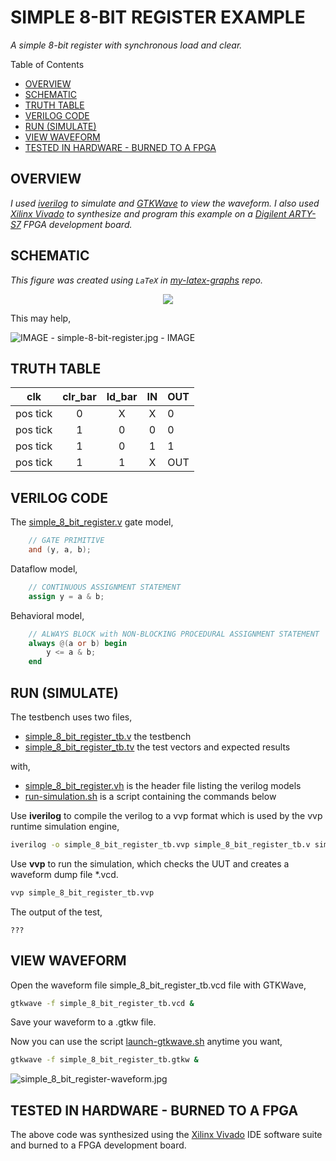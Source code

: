 # SIMPLE 8-BIT REGISTER EXAMPLE

_A simple 8-bit register with synchronous load and clear._

Table of Contents

* [OVERVIEW](https://github.com/JeffDeCola/my-verilog-examples/tree/master/sequential-logic/registers/simple_8_bit_register#overview)
* [SCHEMATIC](https://github.com/JeffDeCola/my-verilog-examples/tree/master/sequential-logic/registers/simple_8_bit_register#schematic)
* [TRUTH TABLE](https://github.com/JeffDeCola/my-verilog-examples/tree/master/sequential-logic/registers/simple_8_bit_register#truth-table)
* [VERILOG CODE](https://github.com/JeffDeCola/my-verilog-examples/tree/master/sequential-logic/registers/simple_8_bit_register#verilog-code)
* [RUN (SIMULATE)](https://github.com/JeffDeCola/my-verilog-examples/tree/master/sequential-logic/registers/simple_8_bit_register#run-simulate)
* [VIEW WAVEFORM](https://github.com/JeffDeCola/my-verilog-examples/tree/master/sequential-logic/registers/simple_8_bit_register#view-waveform)
* [TESTED IN HARDWARE - BURNED TO A FPGA](https://github.com/JeffDeCola/my-verilog-examples/tree/master/sequential-logic/registers/simple_8_bit_register#tested-in-hardware---burned-to-a-fpga)

## OVERVIEW

_I used
[iverilog](https://github.com/JeffDeCola/my-cheat-sheets/tree/master/hardware/tools/simulation/iverilog-cheat-sheet)
to simulate and
[GTKWave](https://github.com/JeffDeCola/my-cheat-sheets/tree/master/hardware/tools/simulation/gtkwave-cheat-sheet)
to view the waveform. I also used
[Xilinx Vivado](https://github.com/JeffDeCola/my-cheat-sheets/tree/master/hardware/tools/synthesis/xilinx-vivado-cheat-sheet)
to synthesize and program this example on a
[Digilent ARTY-S7](https://github.com/JeffDeCola/my-cheat-sheets/tree/master/hardware/development/fpga-development-boards/digilent-arty-s7-cheat-sheet)
FPGA development board._

## SCHEMATIC

_This figure was created using `LaTeX` in
[my-latex-graphs](https://github.com/JeffDeCola/my-latex-graphs/tree/master/mathematics/applied/electrical-engineering/sequential-logic/and)
repo._

<p align="center">
    <img src="svgs/and.svg"
    align="middle"
</p>

This may help,

![IMAGE - simple-8-bit-register.jpg - IMAGE](../../../docs/pics/simple-8-bit-register.jpg)

## TRUTH TABLE

| clk       | clr_bar | ld_bar | IN    | OUT    |
|:---------:|:-------:|:------:|:-----:|:-------|
| pos tick  | 0       | X      | X     | 0      |
| pos tick  | 1       | 0      | 0     | 0      |
| pos tick  | 1       | 0      | 1     | 1      |
| pos tick  | 1       | 1      | X     | OUT    |

## VERILOG CODE

The
[simple_8_bit_register.v](https://github.com/JeffDeCola/my-verilog-examples/blob/master/sequential-logic/registers/simple_8_bit_register/simple_8_bit_register.v)
gate model,

```verilog
    // GATE PRIMITIVE
    and (y, a, b);
```

Dataflow model,

```verilog
    // CONTINUOUS ASSIGNMENT STATEMENT
    assign y = a & b;
```

Behavioral model,

```verilog
    // ALWAYS BLOCK with NON-BLOCKING PROCEDURAL ASSIGNMENT STATEMENT
    always @(a or b) begin
        y <= a & b;
    end
```

## RUN (SIMULATE)

The testbench uses two files,

* [simple_8_bit_register_tb.v](https://github.com/JeffDeCola/my-verilog-examples/blob/master/sequential-logic/registers/simple_8_bit_register/simple_8_bit_register_tb.v)
  the testbench
* [simple_8_bit_register_tb.tv](https://github.com/JeffDeCola/my-verilog-examples/blob/master/sequential-logic/registers/simple_8_bit_register/simple_8_bit_register_tb.tv)
  the test vectors and expected results

with,

* [simple_8_bit_register.vh](https://github.com/JeffDeCola/my-verilog-examples/blob/master/sequential-logic/registers/simple_8_bit_register/simple_8_bit_register.vh)
  is the header file listing the verilog models
* [run-simulation.sh](https://github.com/JeffDeCola/my-verilog-examples/blob/master/sequential-logic/registers/simple_8_bit_register/run-simulation.sh)
  is a script containing the commands below

Use **iverilog** to compile the verilog to a vvp format
which is used by the vvp runtime simulation engine,

```bash
iverilog -o simple_8_bit_register_tb.vvp simple_8_bit_register_tb.v simple_8_bit_register.vh
```

Use **vvp** to run the simulation, which checks the UUT
and creates a waveform dump file *.vcd.

```bash
vvp simple_8_bit_register_tb.vvp
```

The output of the test,

```text
???
```

## VIEW WAVEFORM

Open the waveform file simple_8_bit_register_tb.vcd file with GTKWave,

```bash
gtkwave -f simple_8_bit_register_tb.vcd &
```

Save your waveform to a .gtkw file.

Now you can use the script
[launch-gtkwave.sh](https://github.com/JeffDeCola/my-verilog-examples/blob/master/launch-GTKWave-script/launch-gtkwave.sh)
anytime you want,

```bash
gtkwave -f simple_8_bit_register_tb.gtkw &
```

![simple_8_bit_register-waveform.jpg](../../../docs/pics/basic-code/simple_8_bit_register-waveform.jpg)

## TESTED IN HARDWARE - BURNED TO A FPGA

The above code was synthesized using the
[Xilinx Vivado](https://github.com/JeffDeCola/my-cheat-sheets/tree/master/hardware/tools/synthesis/xilinx-vivado-cheat-sheet)
IDE software suite and burned to a FPGA development board.
